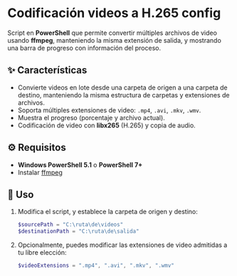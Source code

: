 # Codificación videos a H.265 config

Script en **PowerShell** que permite convertir múltiples archivos de video usando **ffmpeg**, manteniendo la misma extensión de salida, y mostrando una barra de progreso con información del proceso.

## ✨ Características
- Convierte videos en lote desde una carpeta de origen a una carpeta de destino, manteniendo la misma estructura de carpetas y extensiones de archivos.
- Soporta múltiples extensiones de video: `.mp4`, `.avi`, `.mkv`, `.wmv`.
- Muestra el progreso (porcentaje y archivo actual).
- Codificación de video con **libx265** (H.265) y copia de audio.

## ⚙️ Requisitos
- **Windows PowerShell 5.1** o **PowerShell 7+**
- Instalar [ffmpeg](https://ffmpeg.org/download.html)

## 🚀 Uso
1. Modifica el script, y establece la carpeta de origen y destino:
   ```powershell
   $sourcePath = "C:\ruta\de\videos"
   $destinationPath = "C:\ruta\de\salida"

2. Opcionalmente, puedes modificar las extensiones de video admitidas a tu libre elección:
   ```powershell
   $videoExtensions = ".mp4", ".avi", ".mkv", ".wmv"
